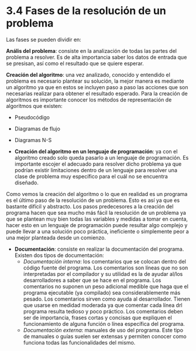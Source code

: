 # 3.4 Fases de la resolución de un problema

Las fases se pueden dividir en:

**Anális del problema**: consiste en la analización de todas las partes del problema a resolver. Es de alta importancia saber los datos de entrada que se presisan, así como el resultado que se quiere esperar.

**Creación del algoritmo**: una vez analizado, conocido y entendido el problema es necesario plantear su solución, la mejor manera es mediante un algoritmo ya que en estos se incluyen paso a paso las acciones que son necesarias realizar para obtener el resultado esperado. Para la creación de algoritmos es importante conocer los métodos de representación de algoritmos que existen:

* Pseudocódigo
* Diagramas de flujo
* Diagramas N-S

* **Creación del algoritmo en un lenguaje de programación**: ya con el algoritmo creado solo queda pasarlo a un lenguaje de programación. Es importante escojer el adecuado para resolver dicho problema ya que podrían existir limitaciones dentro de un lenguaje para resolver una clase de problema muy específico para el cuál no se encuentra diseñado.

Como vemos la creación del algoritmo o lo que en realidad es un programa es el último paso de la resolución de un problema. Esto es así ya que es bastante difícil y abstracto. Los pasos predecesores a la creación del programa hacen que sea mucho más fácil la resolución de un problema ya que se plantean muy bien todas las variables y medidas a tomar en cuenta, hacer esto en un lenguaje de programación puede resultar algo complejo y puede llevar a una solución poco práctica, ineficiente o simplemente peor a una mejor planteada desde un comienzo.

* **Documentación**: consiste en realizar la documentación del programa. Existen dos tipos de documentación:
    * *Documentación interna*: los comentarios que se colocan dentro del código fuente del programa. Los comentarios son líneas que no son interpretadas por el compilador y su utilidad es la de ayudar al/los desarrolladores a saber que se hace en el programa. Los comentarios no suponen un peso adicional medible que haga que el programa ejecutable (ya compilado) sea considerablemente más pesado. Los comentarios sirven como ayuda al desarrollador. Tienen que usarse en medidad moderada ya que comentar cada línea drl programa resulta tedioso y poco práctico. Los comentarios deben ser de importancia, frases cortas y concisas que expliquen el funcionamiento de alguna función o línea específica del programa.
    * *Documentación externa*: manuales de uso del programa. Este tipo de manuales o guías suelen ser extensas y permiten conocer como funciona todas las funcionalidades del mismo.